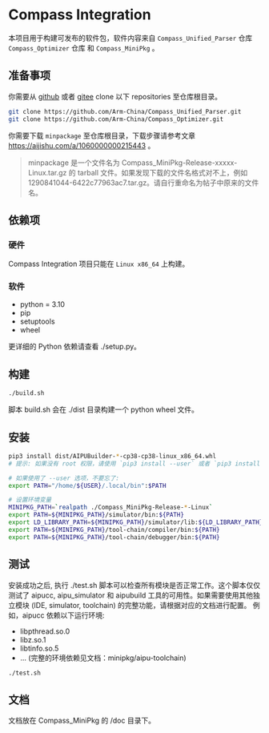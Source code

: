 # Compass Integration

本项目用于构建可发布的软件包，软件内容来自 `Compass_Unified_Parser` 仓库 `Compass_Optimizer` 仓库 和 `Compass_MiniPkg` 。

## 准备事项

你需要从 [github] 或者 [gitee] clone 以下 repositories 至仓库根目录。

[github]: https://github.com/Arm-China
[gitee]: https://gitee.com/Arm-China

```bash
git clone https://github.com/Arm-China/Compass_Unified_Parser.git
git clone https://github.com/Arm-China/Compass_Optimizer.git
```

你需要下载 `minpackage` 至仓库根目录，下载步骤请参考文章 <https://aijishu.com/a/1060000000215443> 。

> minpackage 是一个文件名为 Compass_MiniPkg-Release-xxxxx-Linux.tar.gz 的 tarball 文件。如果发现下载的文件名格式对不上，例如 1290841044-6422c77963ac7.tar.gz。请自行重命名为帖子中原来的文件名。

## 依赖项

### 硬件

Compass Integration 项目只能在 `Linux x86_64` 上构建。

### 软件

* python = 3.10
* pip
* setuptools
* wheel

更详细的 Python 依赖请查看 ./setup.py。

## 构建

```bash
./build.sh
```

脚本 build.sh 会在 ./dist 目录构建一个 python wheel 文件。

## 安装

```bash
pip3 install dist/AIPUBuilder-*-cp38-cp38-linux_x86_64.whl
# 提示: 如果没有 root 权限，请使用 `pip3 install --user` 或者 `pip3 install --target /YOUR_PATH` 命令

# 如果使用了 --user 选项，不要忘了:
export PATH="/home/${USER}/.local/bin":$PATH

# 设置环境变量
MINIPKG_PATH=`realpath ./Compass_MiniPkg-Release-*-Linux`
export PATH=${MINIPKG_PATH}/simulator/bin:${PATH}
export LD_LIBRARY_PATH=${MINIPKG_PATH}/simulator/lib:${LD_LIBRARY_PATH}
export PATH=${MINIPKG_PATH}/tool-chain/compiler/bin:${PATH}
export PATH=${MINIPKG_PATH}/tool-chain/debugger/bin:${PATH}
```

## 测试

安装成功之后, 执行 ./test.sh 脚本可以检查所有模块是否正常工作。这个脚本仅仅测试了 aipucc, aipu_simulator 和 aipubuild 工具的可用性。如果需要使用其他独立模块 (IDE, simulator, toolchain) 的完整功能，请根据对应的文档进行配置。
例如，aipucc 依赖以下运行环境:

* libpthread.so.0
* libz.so.1
* libtinfo.so.5
* ... (完整的环境依赖见文档：minipkg/aipu-toolchain)

```bash
./test.sh
```

## 文档

文档放在 Compass_MiniPkg 的 /doc 目录下。
